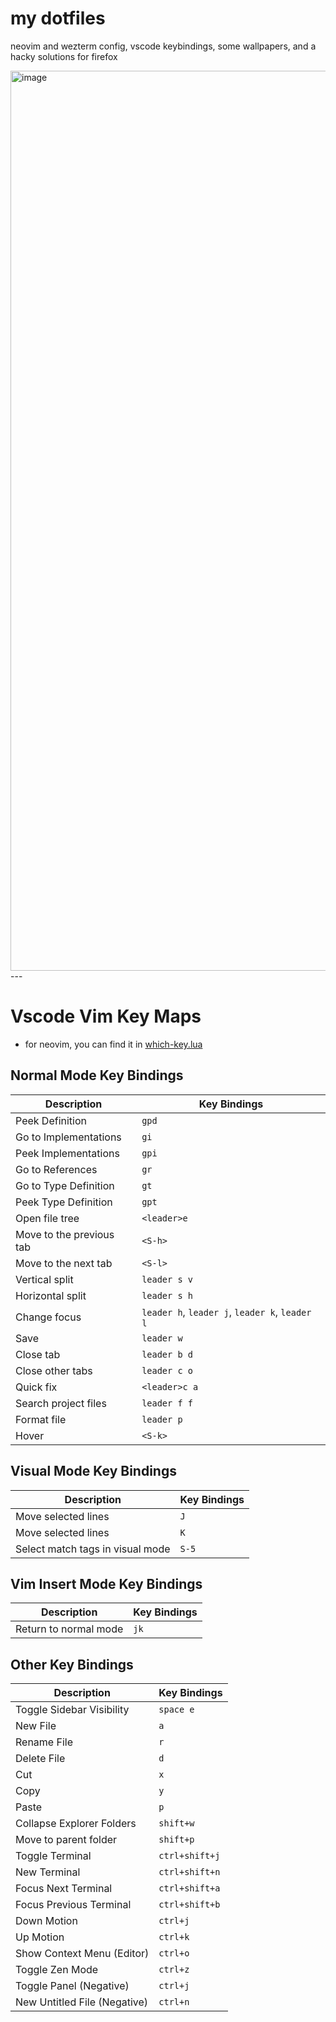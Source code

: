 # my dotfiles

neovim and wezterm config, vscode keybindings, some wallpapers, and a hacky solutions for firefox

<img width="1440" alt="image" src="https://github.com/user-attachments/assets/e652f3ab-222d-4d81-aa63-10fd5dc18780">
---

# Vscode Vim Key Maps

- for neovim, you can find it in [which-key.lua](/nvim/lua/moh/plugins/which-key.lua)

## Normal Mode Key Bindings

| Description              | Key Bindings                                   |
| ------------------------ | ---------------------------------------------- |
| Peek Definition          | `gpd`                                          |
| Go to Implementations    | `gi`                                           |
| Peek Implementations     | `gpi`                                          |
| Go to References         | `gr`                                           |
| Go to Type Definition    | `gt`                                           |
| Peek Type Definition     | `gpt`                                          |
| Open file tree           | `<leader>e`                                    |
| Move to the previous tab | `<S-h>`                                        |
| Move to the next tab     | `<S-l>`                                        |
| Vertical split           | `leader s v`                                   |
| Horizontal split         | `leader s h`                                   |
| Change focus             | `leader h`, `leader j`, `leader k`, `leader l` |
| Save                     | `leader w`                                     |
| Close tab                | `leader b d`                                   |
| Close other tabs         | `leader c o`                                   |
| Quick fix                | `<leader>c a`                                  |
| Search project files     | `leader f f`                                   |
| Format file              | `leader p`                                     |
| Hover                    | `<S-k>`                                        |

## Visual Mode Key Bindings

| Description                      | Key Bindings |
| -------------------------------- | ------------ |
| Move selected lines              | `J`          |
| Move selected lines              | `K`          |
| Select match tags in visual mode | `S-5`        |

## Vim Insert Mode Key Bindings

| Description           | Key Bindings |
| --------------------- | ------------ |
| Return to normal mode | `jk`         |

## Other Key Bindings

| Description                  | Key Bindings   |
| ---------------------------- | -------------- |
| Toggle Sidebar Visibility    | `space e`      |
| New File                     | `a`            |
| Rename File                  | `r`            |
| Delete File                  | `d`            |
| Cut                          | `x`            |
| Copy                         | `y`            |
| Paste                        | `p`            |
| Collapse Explorer Folders    | `shift+w`      |
| Move to parent folder        | `shift+p`      |
| Toggle Terminal              | `ctrl+shift+j` |
| New Terminal                 | `ctrl+shift+n` |
| Focus Next Terminal          | `ctrl+shift+a` |
| Focus Previous Terminal      | `ctrl+shift+b` |
| Down Motion                  | `ctrl+j`       |
| Up Motion                    | `ctrl+k`       |
| Show Context Menu (Editor)   | `ctrl+o`       |
| Toggle Zen Mode              | `ctrl+z`       |
| Toggle Panel (Negative)      | `ctrl+j`       |
| New Untitled File (Negative) | `ctrl+n`       |

</details>
